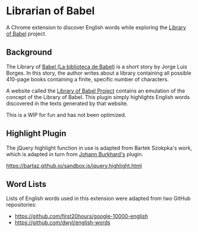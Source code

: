 # Librarian of Babel

A Chrome extension to discover English words while exploring
the [Library of Babel](https://libraryofbabel.info) project.

## Background

The Library of [Babel (La biblioteca de Babel)](https://en.wikipedia.org/wiki/The_Library_of_Babel) is a short story by Jorge Luis Borges.
In this story, the author writes about a library containing all possible 410-page books containing a finite, specific number of characters.

A website called the [Library of Babel Project](https://libraryofbabel.info) contains an emulation of the concept of the Library of Babel.
This plugin simply highlights English words discovered in the texts generated by that website.

This is a WIP for fun and has not been optimized.


## Highlight Plugin
The jQuery highlight function in use is adapted from Bartek Szokpka's work, which is adapted in turn from [Johann Burkhard's](https://johannburkard.de/) plugin.

https://bartaz.github.io/sandbox.js/jquery.highlight.html



## Word Lists

Lists of English words used in this extension were adapted from two GitHub repositories:

- https://github.com/first20hours/google-10000-english
- https://github.com/dwyl/english-words
